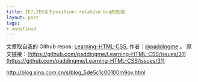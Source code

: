```yaml
---
title: IE7,IE6关于position：relative bug的处理
layout: post
tags:
- undefined
---
```



 文章取自我的 Github  repos: [Learning-HTML-CSS](https://github.com/paddingme/Learning-HTML-CSS), 作者：[@paddingme](http://padding.me/about.html) 。
原文链接：[https://github.com/paddingme/Learning-HTML-CSS/issues/31](https://github.com/paddingme/Learning-HTML-CSS/issues/31)

http://blog.sina.com.cn/s/blog_5de5c1c00100m9ov.html